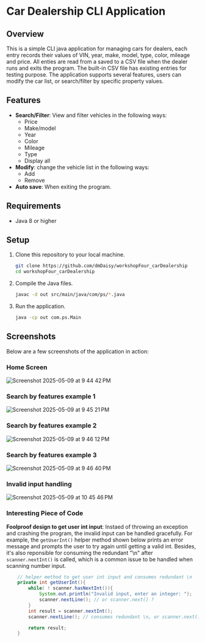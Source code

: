 # Car Dealership CLI Application

## Overview

This is a simple CLI java application for managing cars for dealers, each entry records their values of VIN, year, make, model, type, color, mileage and price.
All enties are read from a saved to a CSV file when the dealer runs and exits the program. The built-in CSV file has existing entries for testing purpose.
The application supports several features, users can modify the car list, or search/filter by specific property values. 

## Features

- **Search/Filter**: View and filter vehicles in the following ways:
  - Price
  - Make/model
  - Year
  - Color
  - Mileage
  - Type
  - Display all
- **Modify**: change the vehicle list in the following ways:
  - Add
  - Remove
- **Auto save**: When exiting the program.

## Requirements

- Java 8 or higher

## Setup

1. Clone this repository to your local machine.

    ```bash
    git clone https://github.com/dmDaisy/workshopFour_carDealership
    cd workshopFour_carDealership
    ```

2. Compile the Java files.

    ```bash
    javac -d out src/main/java/com/ps/*.java
    ```

3. Run the application.

    ```bash
    java -cp out com.ps.Main
    ```

## Screenshots

Below are a few screenshots of the application in action:

### Home Screen

![Screenshot 2025-05-09 at 9 44 42 PM](https://github.com/user-attachments/assets/63bc2b5b-7acb-4c16-8eb1-1c891ec64f39)


### Search by features example 1

![Screenshot 2025-05-09 at 9 45 21 PM](https://github.com/user-attachments/assets/8679b20c-9fbe-457d-8cbf-49162aff6dea)


### Search by features example 2

![Screenshot 2025-05-09 at 9 46 12 PM](https://github.com/user-attachments/assets/162bb91a-eed3-4425-91d7-5cb7b5ad0454)


### Search by features example 3

![Screenshot 2025-05-09 at 9 46 40 PM](https://github.com/user-attachments/assets/060ed825-f33d-4daa-9609-37e42db69a3e)


### Invalid input handling

![Screenshot 2025-05-09 at 10 45 46 PM](https://github.com/user-attachments/assets/1cf2aee3-d138-468e-9239-f0ab36f6b917)



### Interesting Piece of Code
**Foolproof design to get user int input**: Instaed of throwing an exception and crashing the program, the invalid input can be handled gracefully. 
For example, the `getUserInt()` helper method shown below prints an error message and prompts the user to try again until getting a valid int.
Besides, it's also reponsible for consuming the redundant "\n" after `scanner.nextInt()` is called, which is a common issue to be handled when scanning number input.

```java
    // helper method to get user int input and consumes redundant \n
    private int getUserInt(){
        while( ! scanner.hasNextInt()){
            System.out.println("Invalid input, enter an integer: ");
            scanner.nextLine(); // or scanner.next() ?
        }
        int result = scanner.nextInt();
        scanner.nextLine(); // consumes redundant \n, or scanner.next() ?

        return result;
    }
